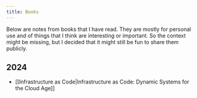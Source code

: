 ```yaml
---
title: Books
---
```


Below are notes from books that I have read. They are mostly for personal use and of things that I think are interesting or important. So the context might be missing, but I decided that it might still be fun to share them publicly.

## 2024

- [[Infrastructure as Code|Infrastructure as Code: Dynamic Systems for the Cloud Age]]